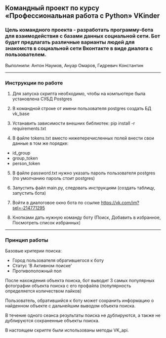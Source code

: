 ## Командный проект по курсу «Профессиональная работа с Python» VKinder
### Цель командного проекта - разработать программу-бота для взаимодействия с базами данных социальной сети. Бот будет предлагать различные варианты людей для знакомств в социальной сети Вконтакте в виде диалога с пользователем.
Выполнили: Антон Наумов, Ануар Омаров, Гидревич Константин

---
### Инструкции по работе
1. Для запуска скрипта необходимо, чтобы на компьютере была установлена СУБД Postgres

2. В командной строке от имени пользователя postgres создать БД vk_base 

3. Устанавить зависимости внешних библиотек:  pip install -r requirements.txt

4. В файле tokens.txt вместо нижеперечисленных полей внести свои данные в том же порядке: 

* id_group 
* group_token
* person_token

5. В файле password.txt нужно указать пароль пользователя postgres (по умолчанию пароль стоит postgres)

6. Запустить файл main.py, следовать инструкциям (создать таблицу, запустить бота)

7. Войти в диалоговое окно бота по ссылке https://vk.com/im?sel=-214771295 

8. Кнопками дать нужную команду боту (Поиск, Добавить в избранное, Посмотреть список избранных)

---
### Принцип работы

Базовые критерии поиска:
* Город пользователя обратившегося к боту 
* Статус 'В Активном поиске' 
* Противоположный пол

После нахождения объекта поиска, бот выводит 3 самых популярных фотографии объекта поиска с его профайла (популярность определяется количеством лайков)

Пользователь, обратившийся к боту может сохранить информацию о найденном объекте с дальнейшим выводом объекта поиска.

В течение одного сеанса результаты поиска не дублируются, а также не дублируются сохраненные объекты поиска.

В настоящем скрипте были использованы методы VK_api.



